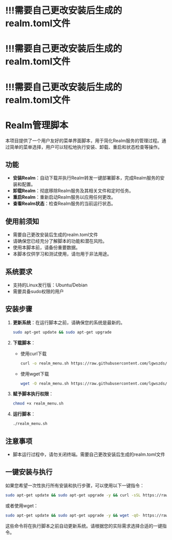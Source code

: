 # !!!需要自己更改安装后生成的realm.toml文件
# !!!需要自己更改安装后生成的realm.toml文件
# !!!需要自己更改安装后生成的realm.toml文件

# Realm管理脚本

本项目提供了一个用户友好的菜单界面脚本，用于简化Realm服务的管理过程。通过简单的菜单选择，用户可以轻松地执行安装、卸载、重启和状态检查等操作。

## 功能

- **安装Realm**：自动下载并执行Realm转发一键部署脚本，完成Realm服务的安装和配置。
- **卸载Realm**：彻底移除Realm服务及其相关文件和定时任务。
- **重启Realm**：重新启动Realm服务以应用任何更改。
- **查看Realm状态**：检查Realm服务的当前运行状态。

## 使用前须知
- 需要自己更改安装后生成的realm.toml文件
- 请确保您已经充分了解脚本的功能和潜在风险。
- 使用本脚本前，请备份重要数据。
- 本脚本仅供学习和测试使用，请勿用于非法用途。

## 系统要求

- 支持的Linux发行版：Ubuntu/Debian
- 需要具备sudo权限的用户

## 安装步骤

1. **更新系统**：在运行脚本之前，请确保您的系统是最新的。
   ```bash
   sudo apt-get update && sudo apt-get upgrade
   ```

2. **下载脚本**：
   - 使用curl下载
     ```bash
     curl -o realm_menu.sh https://raw.githubusercontent.com/lgwszds/realm-ui/main/realm_menu.sh
     ```
   - 使用wget下载
     ```bash
     wget -O realm_menu.sh https://raw.githubusercontent.com/lgwszds/realm-ui/main/realm_menu.sh
     ```

3. **赋予脚本执行权限**：
   ```bash
   chmod +x realm_menu.sh
   ```

4. **运行脚本**：
   ```bash
   ./realm_menu.sh
   ```

## 注意事项

- 脚本运行过程中，请勿关闭终端。需要自己更改安装后生成的realm.toml文件



## 一键安装与执行

如果您希望一次性执行所有安装和执行步骤，可以使用以下一键指令：

```bash
sudo apt-get update && sudo apt-get upgrade -y && curl -sSL https://raw.githubusercontent.com/lgwszds/realm-ui/main/realm_menu.sh -o realm_menu.sh && chmod +x realm_menu.sh && ./realm_menu.sh
```

或者使用wget：

```bash
sudo apt-get update && sudo apt-get upgrade -y && wget -qO- https://raw.githubusercontent.com/lgwszds/realm-ui/main/realm_menu.sh -o realm_menu.sh && chmod +x realm_menu.sh && ./realm_menu.sh
```

这些命令将在执行脚本之前自动更新系统。请根据您的实际需求选择合适的一键指令。
